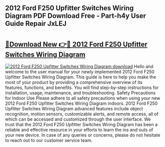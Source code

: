 ## 2012 Ford F250 Upfitter Switches Wiring Diagram PDF Download Free - Part-h4y User Guide Repair JxLEJ

# <h2><a href="http://dfj99fy.blite.top/?on=2012+Ford+F250+Upfitter+Switches+Wiring+Diagram">🔗Download New 👉🔴 2012 Ford F250 Upfitter Switches Wiring Diagram</a></h2>

[![2012 Ford F250 Upfitter Switches Wiring Diagram download](https://i.imgur.com/lujVjoI.png)](http://dfj99fy.blite.top/?on=2012+Ford+F250+Upfitter+Switches+Wiring+Diagram)
Hello and welcome to the user manual for your newly implemented 2012 Ford F250 Upfitter Switches Wiring Diagram. This guide is here to help you make the most of your product by providing a comprehensive overview of its features, functions, and benefits. You will find step-by-step instructions for installation, usage, maintenance, and troubleshooting. Safety Precautions for Indoor Use Please adhere to all safety precautions when using your new 2012 Ford F250 Upfitter Switches Wiring Diagram indoors. 2012 Ford F250 Upfitter Switches Wiring Diagram advanced features include object recognition, motion sensors, customizable alerts, and remote access, all of which can be accessed and customized through the user interface. We trust that the 2012 Ford F250 Upfitter Switches Wiring Diagram has been a reliable and effective resource in your efforts to learn the ins and outs of your new device. In case of any queries or concerns, please do not hesitate to reach out to our customer service team.
